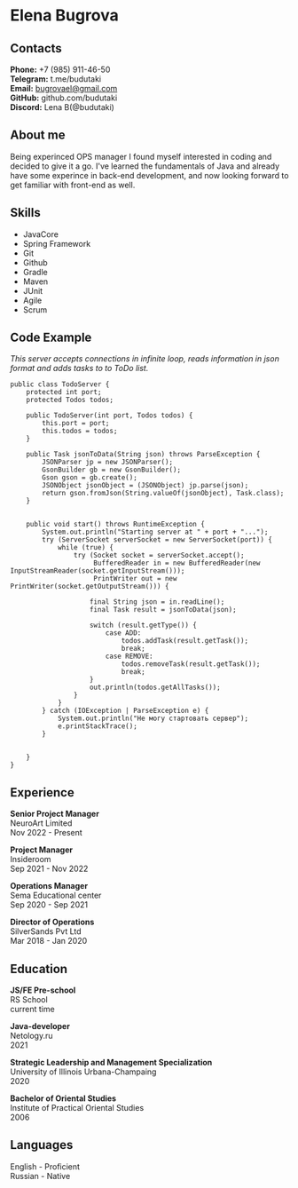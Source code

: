 # Elena Bugrova

## Contacts
**Phone:** +7 (985) 911-46-50  
**Telegram:** t.me/budutaki\
**Email:** bugrovael@gmail.com\
**GitHub:** github.com/budutaki\
**Discord:** Lena B(@budutaki)

## About me
Being experinced OPS manager I found myself interested in coding and decided to give it a go. I've learned the fundamentals of Java and already have some experince in back-end development, and now looking forward to get familiar with front-end as well.

## Skills
* JavaCore
* Spring Framework
* Git
* Github
* Gradle
* Maven
* JUnit
* Agile
* Scrum

## Code Example
*This server accepts connections in infinite loop, reads information in json format and adds tasks to to ToDo list.*
```
public class TodoServer {
    protected int port;
    protected Todos todos;

    public TodoServer(int port, Todos todos) {
        this.port = port;
        this.todos = todos;
    }

    public Task jsonToData(String json) throws ParseException {
        JSONParser jp = new JSONParser();
        GsonBuilder gb = new GsonBuilder();
        Gson gson = gb.create();
        JSONObject jsonObject = (JSONObject) jp.parse(json);
        return gson.fromJson(String.valueOf(jsonObject), Task.class);
    }


    public void start() throws RuntimeException {
        System.out.println("Starting server at " + port + "...");
        try (ServerSocket serverSocket = new ServerSocket(port)) {
            while (true) {
                try (Socket socket = serverSocket.accept();
                     BufferedReader in = new BufferedReader(new InputStreamReader(socket.getInputStream()));
                     PrintWriter out = new PrintWriter(socket.getOutputStream())) {

                    final String json = in.readLine();
                    final Task result = jsonToData(json);

                    switch (result.getType()) {
                        case ADD:
                            todos.addTask(result.getTask());
                            break;
                        case REMOVE:
                            todos.removeTask(result.getTask());
                            break;
                    }
                    out.println(todos.getAllTasks());
                }
            }
        } catch (IOException | ParseException e) {
            System.out.println("Не могу стартовать сервер");
            e.printStackTrace();
        }


    }
}
```
## Experience

**Senior Project Manager**\
NeuroArt Limited\
Nov 2022 - Present 

**Project Manager**\
Insideroom\
Sep 2021 - Nov 2022

**Operations Manager**\
Sema Educational center\
Sep 2020 - Sep 2021 

**Director of Operations**\
SilverSands Pvt Ltd\
Mar 2018 - Jan 2020 

## Education

**JS/FE Pre-school**\
RS School\
current time

**Java-developer**\
Netology.ru\
2021

**Strategic Leadership and Management Specialization**\
University of Illinois Urbana-Champaing\
2020

**Bachelor of Oriental Studies**\
Institute of Practical Oriental Studies\
2006

## Languages
English - Proficient\
Russian - Native


